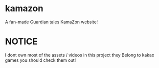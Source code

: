 # kamazon
A fan-made Guardian tales KamaZon website!

# NOTICE
I dont own most of the assets / videos in this project they Belong to kakao games you should check them out!